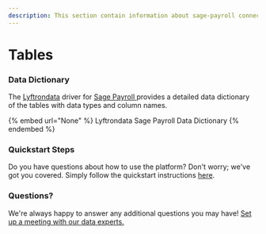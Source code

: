 ```yaml
---
description: This section contain information about sage-payroll connector tables information
---
```


# Tables

### Data Dictionary

The [Lyftrondata](https://www.lyftrondata.com/) driver for [Sage Payroll](None/)[ ](https://www.lyftrondata.com/integration/sage-payroll/)provides a detailed data dictionary of the tables with data types and column names.

{% embed url="None" %}
Lyftrondata Sage Payroll Data Dictionary
{% endembed %}

### Quickstart Steps

Do you have questions about how to use the platform? Don't worry; we've got you covered. Simply follow the quickstart instructions [here](../README.md).

### Questions? <a href="#questions" id="questions"></a>

We're always happy to answer any additional questions you may have! [Set up a meeting with our data experts.](https://www.lyftrondata.com/book-a-meeting/)

